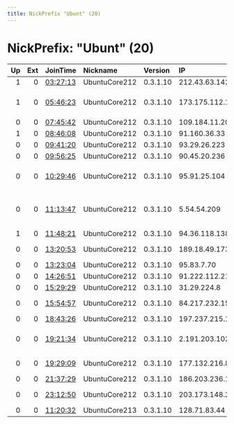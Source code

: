 ```yaml
---
title: NickPrefix "Ubunt" (20)
---
```


# NickPrefix: "Ubunt" (20)

|   Up |   Ext | JoinTime                                                                                            | Nickname      | Version   | IP              | AS                                       | CC   |   ORp |   Dirp | OS    | Contact   |   eFamMembers |
|-----:|------:|:----------------------------------------------------------------------------------------------------|:--------------|:----------|:----------------|:-----------------------------------------|:-----|------:|-------:|:------|:----------|--------------:|
|    1 |     0 | [03:27:13](https://metrics.torproject.org/rs.html#details/6860AAEF104211E8601A2EDF68DD48C9F8957DAD) | UbuntuCore212 | 0.3.1.10  | 212.43.63.142   | Bulsatcom EAD                            | bg   | 38409 |      0 | Linux | None      |             1 |
|    1 |     0 | [05:46:23](https://metrics.torproject.org/rs.html#details/24B9A583CA60AC20E9415DB2B9AD3CFEA5A6668F) | UbuntuCore212 | 0.3.1.10  | 173.175.112.143 | Time Warner Cable Internet LLC           | us   | 33137 |      0 | Linux | None      |             1 |
|    0 |     0 | [07:45:42](https://metrics.torproject.org/rs.html#details/EEE72492710854C1EF440077A0CD2D3854E3DE16) | UbuntuCore212 | 0.3.1.10  | 109.184.11.207  | Rostelecom                               | ru   | 41423 |      0 | Linux | None      |             1 |
|    1 |     0 | [08:46:08](https://metrics.torproject.org/rs.html#details/097439EF558CB6709401A505714A589B537A1D97) | UbuntuCore212 | 0.3.1.10  | 91.160.36.33    | Free SAS                                 | fr   | 34711 |      0 | Linux | None      |             1 |
|    0 |     0 | [09:41:20](https://metrics.torproject.org/rs.html#details/F13E99D23C21A0DFD0573148CA402D2AF6482F6B) | UbuntuCore212 | 0.3.1.10  | 93.29.26.223    | SFR SA                                   | fr   | 33483 |      0 | Linux | None      |             1 |
|    0 |     0 | [09:56:25](https://metrics.torproject.org/rs.html#details/56A96DA6F3C28FFA95A2B15C055E28A97435D238) | UbuntuCore212 | 0.3.1.10  | 90.45.20.236    | Orange                                   | fr   | 36046 |      0 | Linux | None      |             1 |
|    0 |     0 | [10:29:46](https://metrics.torproject.org/rs.html#details/B9ABBC5D151558B39857B908918B04270A91D4E9) | UbuntuCore212 | 0.3.1.10  | 95.91.25.104    | Vodafone Kabel Deutschland GmbH          | de   | 41525 |      0 | Linux | None      |             1 |
|    0 |     0 | [11:13:47](https://metrics.torproject.org/rs.html#details/FB3126E259FD77AF74F13BE5FD7CDB24741108CB) | UbuntuCore212 | 0.3.1.10  | 5.54.54.209     | Vodafone-panafon Hellenic Telecommunicat | gr   | 35157 |      0 | Linux | None      |             1 |
|    1 |     0 | [11:48:21](https://metrics.torproject.org/rs.html#details/ADA73BF6776389F25A19F44D67EAF48F76ED7DEC) | UbuntuCore212 | 0.3.1.10  | 94.36.118.138   | Tiscali SpA                              | it   | 37506 |      0 | Linux | None      |             1 |
|    0 |     0 | [13:20:53](https://metrics.torproject.org/rs.html#details/6961E323A9A1BD105A135D03ED73E66C8916AEB9) | UbuntuCore212 | 0.3.1.10  | 189.18.49.173   | TELEFNICA BRASIL S.A                     | br   | 35051 |      0 | Linux | None      |             1 |
|    0 |     0 | [13:23:04](https://metrics.torproject.org/rs.html#details/AE7512D39CD4F3BD12C6C2D5ACE414E4E8726CC8) | UbuntuCore212 | 0.3.1.10  | 95.83.7.70      | Rostelecom                               | ru   | 33235 |      0 | Linux | None      |             1 |
|    0 |     0 | [14:26:51](https://metrics.torproject.org/rs.html#details/064CA4314187C61BCFE36E66EBA925F4E3B2B185) | UbuntuCore212 | 0.3.1.10  | 91.222.112.212  | Lantrace LLC                             | ua   | 36259 |      0 | Linux | None      |             1 |
|    0 |     0 | [15:29:29](https://metrics.torproject.org/rs.html#details/E5AE29FDCCDDB2A112E0D5A7E4D802BB5B7913D7) | UbuntuCore212 | 0.3.1.10  | 31.29.224.8     | MTS PJSC                                 | ru   | 39737 |      0 | Linux | None      |             1 |
|    0 |     0 | [15:54:57](https://metrics.torproject.org/rs.html#details/5CF25F665EE0775CBC8F8CC8CE26472F93A40E7E) | UbuntuCore212 | 0.3.1.10  | 84.217.232.152  | Telenor Norge AS                         | se   | 45125 |      0 | Linux | None      |             1 |
|    0 |     0 | [18:43:26](https://metrics.torproject.org/rs.html#details/CE22692E1CAA5DA2BEC74EFD306B07327B7FB319) | UbuntuCore212 | 0.3.1.10  | 197.237.215.184 | WANANCHI-                                | ke   | 33625 |      0 | Linux | None      |             1 |
|    0 |     0 | [19:21:34](https://metrics.torproject.org/rs.html#details/4B5859B4A619AC0753B38C6D70C5F407ECFF1887) | UbuntuCore212 | 0.3.1.10  | 2.191.203.102   | Information Technology Company ITC       | ir   | 34295 |      0 | Linux | None      |             1 |
|    0 |     0 | [19:29:09](https://metrics.torproject.org/rs.html#details/8E9E229A08879D66CA8BBA8EB35F6227C116FE26) | UbuntuCore212 | 0.3.1.10  | 177.132.216.86  | TELEFNICA BRASIL S.A                     | br   | 43563 |      0 | Linux | None      |             1 |
|    0 |     0 | [21:37:29](https://metrics.torproject.org/rs.html#details/D5293EC7E062D337DB68A7F6BCA1B05C806E4414) | UbuntuCore212 | 0.3.1.10  | 186.203.236.105 | Tim Celular S.A.                         | br   | 41637 |      0 | Linux | None      |             1 |
|    0 |     0 | [23:12:50](https://metrics.torproject.org/rs.html#details/2D4F3E5039643B8C10AF21B127FC45773484BA5E) | UbuntuCore212 | 0.3.1.10  | 203.173.148.230 | Vodafone NZ Ltd.                         | nz   | 46041 |      0 | Linux | None      |             1 |
|    0 |     0 | [11:20:32](https://metrics.torproject.org/rs.html#details/313A562D1B2B99BD1AC9B8001451A855EB20709A) | UbuntuCore213 | 0.3.1.10  | 128.71.83.44    | PVimpelCom                               | ru   | 36861 |      0 | Linux | None      |             1 |
